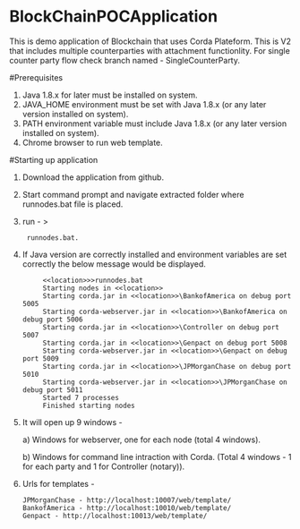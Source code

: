# BlockChainPOCApplication
This is demo application of Blockchain that uses Corda Plateform. This is V2 that includes multiple counterparties with attachment functionlity. For single counter party flow check branch named - SingleCounterParty.

#Prerequisites
1. Java 1.8.x for later must be installed on system.
2. JAVA_HOME environment must be set with Java 1.8.x (or any later version installed on system).
3. PATH environment variable must include Java 1.8.x (or any later version installed on system).
4. Chrome browser to run web template.

#Starting up application
1. Download the application from github.
2. Start command prompt and navigate extracted folder where runnodes.bat file is placed.
3. run - > 

		runnodes.bat.
			
4. If Java version are correctly installed and environment variables are set correctly the below message would be displayed.
			
			<<location>>>runnodes.bat
			Starting nodes in <<location>>
			Starting corda.jar in <<location>>\BankofAmerica on debug port 5005
			Starting corda-webserver.jar in <<location>>\BankofAmerica on debug port 5006
			Starting corda.jar in <<location>>\Controller on debug port 5007
			Starting corda.jar in <<location>>\Genpact on debug port 5008
			Starting corda-webserver.jar in <<location>>\Genpact on debug port 5009
			Starting corda.jar in <<location>>\JPMorganChase on debug port 5010
			Starting corda-webserver.jar in <<location>>\JPMorganChase on debug port 5011
			Started 7 processes
			Finished starting nodes	

5.  It will open up 9 windows -

	a) Windows for webserver, one for each node (total 4 windows).
		
	b) Windows for command line intraction with Corda. (Total 4 windows - 1 for each party and 1 for Controller (notary)).
		
6.  Urls for templates -

		JPMorganChase - http://localhost:10007/web/template/		
		BankofAmerica - http://localhost:10010/web/template/
		Genpact - http://localhost:10013/web/template/	
		
		
		

